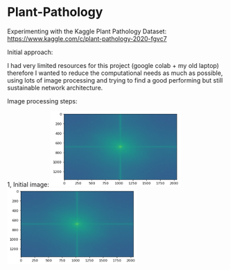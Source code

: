 # Plant-Pathology
Experimenting with the Kaggle Plant Pathology Dataset: https://www.kaggle.com/c/plant-pathology-2020-fgvc7

Initial approach:

  I had very limited resources for this project (google colab + my old laptop) therefore I wanted 
  to reduce the computational needs as much as possible, using lots of image processing and trying to 
  find a good performing but still sustainable network architecture.
  
Image processing steps:

  1, Initial image: 
 <img src="/demo/1mag_orig.png" alt="description" height="175" width="300" />   <img src="/demo/1mag_orig.png" alt="description" height="175" width="300" />
